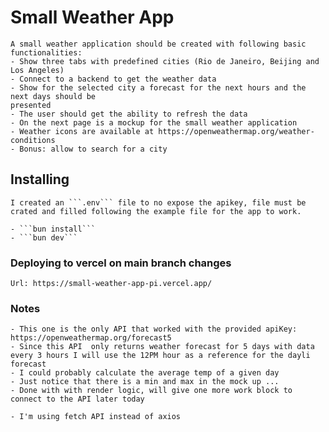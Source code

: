 # Small Weather App
	A small weather application should be created with following basic functionalities:
	- Show three tabs with predefined cities (Rio de Janeiro, Beijing and Los Angeles)
	- Connect to a backend to get the weather data
	- Show for the selected city a forecast for the next hours and the next days should be
	presented
	- The user should get the ability to refresh the data
	- On the next page is a mockup for the small weather application
	- Weather icons are available at https://openweathermap.org/weather-conditions
	- Bonus: allow to search for a city

## Installing

	I created an ```.env``` file to no expose the apikey, file must be crated and filled following the example file for the app to work.

	- ```bun install```
	- ```bun dev```



### Deploying to vercel on main branch changes
	Url: https://small-weather-app-pi.vercel.app/

### Notes
	- This one is the only API that worked with the provided apiKey: https://openweathermap.org/forecast5
	- Since this API  only returns weather forecast for 5 days with data every 3 hours I will use the 12PM hour as a reference for the dayli forecast
	- I could probably calculate the average temp of a given day 
	- Just notice that there is a min and max in the mock up ...
	- Done with with render logic, will give one more work block to connect to the API later today

	- I'm using fetch API instead of axios